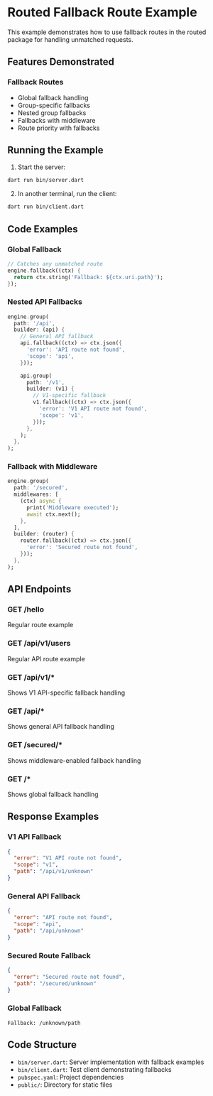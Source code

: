 # Routed Fallback Route Example

This example demonstrates how to use fallback routes in the routed package for handling unmatched requests.

## Features Demonstrated

### Fallback Routes

- Global fallback handling
- Group-specific fallbacks
- Nested group fallbacks
- Fallbacks with middleware
- Route priority with fallbacks

## Running the Example

1. Start the server:

```bash
dart run bin/server.dart
```

2. In another terminal, run the client:

```bash
dart run bin/client.dart
```

## Code Examples

### Global Fallback

```dart
// Catches any unmatched route
engine.fallback((ctx) {
  return ctx.string('Fallback: ${ctx.uri.path}');
});
```

### Nested API Fallbacks

```dart
engine.group(
  path: '/api',
  builder: (api) {
    // General API fallback
    api.fallback((ctx) => ctx.json({
      'error': 'API route not found',
      'scope': 'api',
    }));

    api.group(
      path: '/v1',
      builder: (v1) {
        // V1-specific fallback
        v1.fallback((ctx) => ctx.json({
          'error': 'V1 API route not found',
          'scope': 'v1',
        }));
      },
    );
  },
);
```

### Fallback with Middleware

```dart
engine.group(
  path: '/secured',
  middlewares: [
    (ctx) async {
      print('Middleware executed');
      await ctx.next();
    },
  ],
  builder: (router) {
    router.fallback((ctx) => ctx.json({
      'error': 'Secured route not found',
    }));
  },
);
```

## API Endpoints

### GET /hello

Regular route example

### GET /api/v1/users

Regular API route example

### GET /api/v1/*

Shows V1 API-specific fallback handling

### GET /api/*

Shows general API fallback handling

### GET /secured/*

Shows middleware-enabled fallback handling

### GET /*

Shows global fallback handling

## Response Examples

### V1 API Fallback

```json
{
  "error": "V1 API route not found",
  "scope": "v1",
  "path": "/api/v1/unknown"
}
```

### General API Fallback

```json
{
  "error": "API route not found",
  "scope": "api",
  "path": "/api/unknown"
}
```

### Secured Route Fallback

```json
{
  "error": "Secured route not found",
  "path": "/secured/unknown"
}
```

### Global Fallback

```text
Fallback: /unknown/path
```

## Code Structure

- `bin/server.dart`: Server implementation with fallback examples
- `bin/client.dart`: Test client demonstrating fallbacks
- `pubspec.yaml`: Project dependencies
- `public/`: Directory for static files
